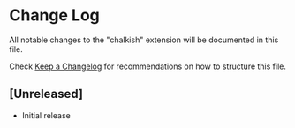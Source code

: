 # Change Log

All notable changes to the "chalkish" extension will be documented in this file.

Check [Keep a Changelog](http://keepachangelog.com/) for recommendations on how to structure this file.

## [Unreleased]

- Initial release
